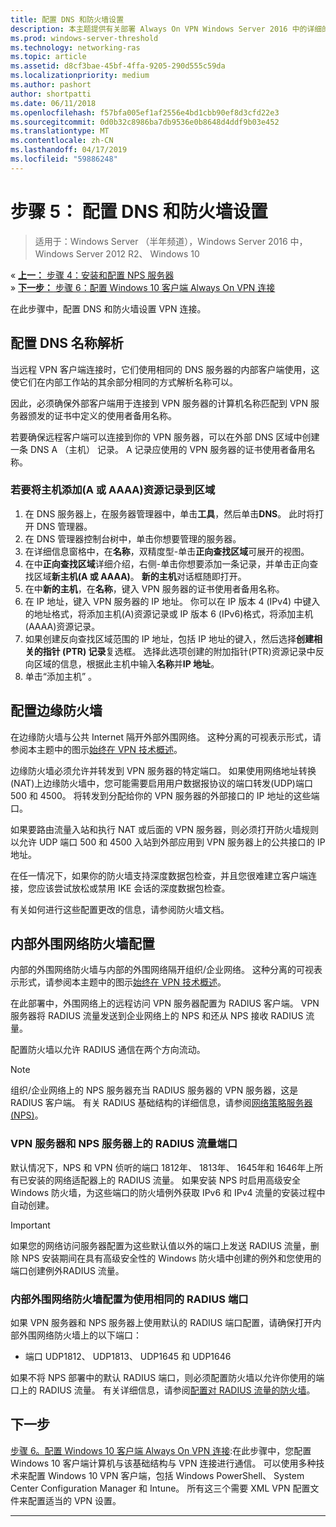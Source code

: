 ```yaml
---
title: 配置 DNS 和防火墙设置
description: 本主题提供有关部署 Always On VPN Windows Server 2016 中的详细的说明。
ms.prod: windows-server-threshold
ms.technology: networking-ras
ms.topic: article
ms.assetid: d8cf3bae-45bf-4ffa-9205-290d555c59da
ms.localizationpriority: medium
ms.author: pashort
author: shortpatti
ms.date: 06/11/2018
ms.openlocfilehash: f57bfa005ef1af2556e4bd1cbb90ef8d3cfd22e3
ms.sourcegitcommit: 0d0b32c8986ba7db9536e0b8648d4ddf9b03e452
ms.translationtype: MT
ms.contentlocale: zh-CN
ms.lasthandoff: 04/17/2019
ms.locfileid: "59886248"
---
```

# <a name="step-5-configure-dns-and-firewall-settings"></a>步骤 5： 配置 DNS 和防火墙设置

>适用于：Windows Server （半年频道），Windows Server 2016 中，Windows Server 2012 R2、 Windows 10

&#171;  [**上一：** 步骤 4：安装和配置 NPS 服务器](vpn-deploy-nps.md)<br>
&#187;  [**下一步：** 步骤 6：配置 Windows 10 客户端 Always On VPN 连接](vpn-deploy-client-vpn-connections.md)

在此步骤中，配置 DNS 和防火墙设置 VPN 连接。

## <a name="configure-dns-name-resolution"></a>配置 DNS 名称解析

当远程 VPN 客户端连接时，它们使用相同的 DNS 服务器的内部客户端使用，这使它们在内部工作站的其余部分相同的方式解析名称可以。 

因此，必须确保外部客户端用于连接到 VPN 服务器的计算机名称匹配到 VPN 服务器颁发的证书中定义的使用者备用名称。

若要确保远程客户端可以连接到你的 VPN 服务器，可以在外部 DNS 区域中创建一条 DNS A （主机） 记录。 A 记录应使用的 VPN 服务器的证书使用者备用名称。


### <a name="to-add-a-host-a-or-aaaa-resource-record-to-a-zone"></a>若要将主机添加\(A 或 AAAA\)资源记录到区域

1. 在 DNS 服务器上，在服务器管理器中，单击**工具**，然后单击**DNS**。 此时将打开 DNS 管理器。
2. 在 DNS 管理器控制台树中，单击你想要管理的服务器。
3. 在详细信息窗格中，在**名称**，双精度型\-单击**正向查找区域**可展开的视图。
4. 在中**正向查找区域**详细介绍，右侧\-单击你想要添加一条记录，并单击正向查找区域**新主机\(A 或 AAAA\)**。 **新的主机**对话框随即打开。
5. 在中**新的主机**，在**名称**，键入 VPN 服务器的证书使用者备用名称。
6. 在 IP 地址，键入 VPN 服务器的 IP 地址。 你可以在 IP 版本 4 (IPv4) 中键入的地址格式，将添加主机\(A\)资源记录或 IP 版本 6 \(IPv6\)格式，将添加主机\(AAAA\)资源记录。
7. 如果创建反向查找区域范围的 IP 地址，包括 IP 地址的键入，然后选择**创建相关的指针 (PTR) 记录**复选框。  选择此选项创建的附加指针\(PTR\)资源记录中反向区域的信息，根据此主机中输入**名称**并**IP 地址**。
8. 单击“添加主机” 。

## <a name="configure-the-edge-firewall"></a>配置边缘防火墙

在边缘防火墙与公共 Internet 隔开外部外围网络。 这种分离的可视表示形式，请参阅本主题中的图示[始终在 VPN 技术概述](../always-on-vpn-technology-overview.md)。

边缘防火墙必须允许并转发到 VPN 服务器的特定端口。 如果使用网络地址转换\(NAT\)上边缘防火墙中，您可能需要启用用户数据报协议的端口转发\(UDP\)端口 500 和 4500。 将转发到分配给你的 VPN 服务器的外部接口的 IP 地址的这些端口。

如果要路由流量入站和执行 NAT 或后面的 VPN 服务器，则必须打开防火墙规则以允许 UDP 端口 500 和 4500 入站到外部应用到 VPN 服务器上的公共接口的 IP 地址。

在任一情况下，如果你的防火墙支持深度数据包检查，并且您很难建立客户端连接，您应该尝试放松或禁用 IKE 会话的深度数据包检查。

有关如何进行这些配置更改的信息，请参阅防火墙文档。

## <a name="configure-the-internal-perimeter-network-firewall"></a>内部外围网络防火墙配置

内部的外围网络防火墙与内部的外围网络隔开组织/企业网络。 这种分离的可视表示形式，请参阅本主题中的图示[始终在 VPN 技术概述](../always-on-vpn-technology-overview.md)。

在此部署中，外围网络上的远程访问 VPN 服务器配置为 RADIUS 客户端。  VPN 服务器将 RADIUS 流量发送到企业网络上的 NPS 和还从 NPS 接收 RADIUS 流量。

配置防火墙以允许 RADIUS 通信在两个方向流动。


>[!NOTE]
>组织/企业网络上的 NPS 服务器充当 RADIUS 服务器的 VPN 服务器，这是 RADIUS 客户端。 有关 RADIUS 基础结构的详细信息，请参阅[网络策略服务器 (NPS)](../../../../../networking/technologies/nps/nps-top.md)。

### <a name="radius-traffic-ports-on-the-vpn-server-and-nps-server"></a>VPN 服务器和 NPS 服务器上的 RADIUS 流量端口

默认情况下，NPS 和 VPN 侦听的端口 1812年、 1813年、 1645年和 1646年上所有已安装的网络适配器上的 RADIUS 流量。 如果安装 NPS 时启用高级安全 Windows 防火墙，为这些端口的防火墙例外获取 IPv6 和 IPv4 流量的安装过程中自动创建。

>[!IMPORTANT]
>如果您的网络访问服务器配置为这些默认值以外的端口上发送 RADIUS 流量，删除 NPS 安装期间在具有高级安全性的 Windows 防火墙中创建的例外和您使用的端口创建例外RADIUS 流量。

### <a name="use-the-same-radius-ports-for-the-internal-perimeter-network-firewall-configuration"></a>内部外围网络防火墙配置为使用相同的 RADIUS 端口

如果 VPN 服务器和 NPS 服务器上使用默认的 RADIUS 端口配置，请确保打开内部外围网络防火墙上的以下端口：

- 端口 UDP1812、 UDP1813、 UDP1645 和 UDP1646

如果不将 NPS 部署中的默认 RADIUS 端口，则必须配置防火墙以允许你使用的端口上的 RADIUS 流量。 有关详细信息，请参阅[配置对 RADIUS 流量的防火墙](../../../../../networking/technologies/nps/nps-firewalls-configure.md)。

## <a name="next-step"></a>下一步
[步骤 6。配置 Windows 10 客户端 Always On VPN 连接](vpn-deploy-client-vpn-connections.md):在此步骤中，您配置 Windows 10 客户端计算机与该基础结构与 VPN 连接进行通信。 可以使用多种技术来配置 Windows 10 VPN 客户端，包括 Windows PowerShell、 System Center Configuration Manager 和 Intune。 所有这三个需要 XML VPN 配置文件来配置适当的 VPN 设置。 

---
